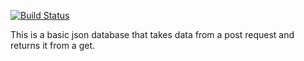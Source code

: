 [![Build Status](https://travis-ci.org/bparrish206/jsonDB.svg?branch=jsonDB)](https://travis-ci.org/bparrish206/jsonDB)


This is a basic json database that takes data from a post request and returns it from a get.

